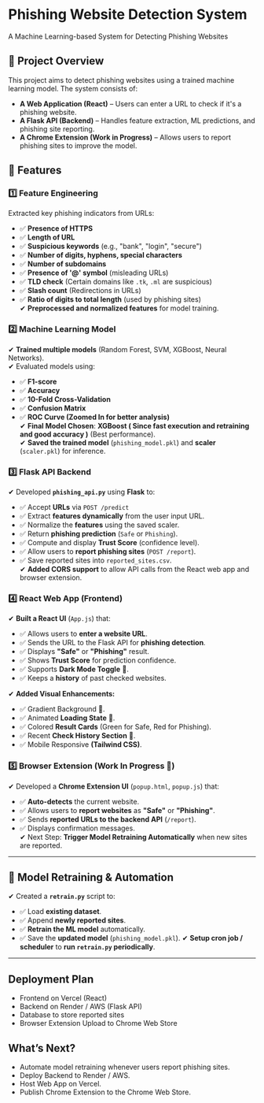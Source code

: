 # Phishing Website Detection System

A Machine Learning-based System for Detecting Phishing Websites  

## 📌 Project Overview  
This project aims to detect phishing websites using a trained machine learning model. The system consists of:  
- **A Web Application (React)** – Users can enter a URL to check if it's a phishing website.  
- **A Flask API (Backend)** – Handles feature extraction, ML predictions, and phishing site reporting.  
- **A Chrome Extension (Work in Progress)** – Allows users to report phishing sites to improve the model.  


## 🚀 Features

### 1️⃣ **Feature Engineering**  
Extracted key phishing indicators from URLs:
- ✅ **Presence of HTTPS**
- ✅ **Length of URL**
- ✅ **Suspicious keywords** (e.g., "bank", "login", "secure")
- ✅ **Number of digits, hyphens, special characters**
- ✅ **Number of subdomains**
- ✅ **Presence of '@' symbol** (misleading URLs)
- ✅ **TLD check** (Certain domains like `.tk`, `.ml` are suspicious)
- ✅ **Slash count** (Redirections in URLs)
- ✅ **Ratio of digits to total length** (used by phishing sites)  
✔ **Preprocessed and normalized features** for model training.  

### 2️⃣ **Machine Learning Model**  
✔ **Trained multiple models** (Random Forest, SVM, XGBoost, Neural Networks).  
✔ Evaluated models using:  
- ✅ **F1-score**
- ✅ **Accuracy**
- ✅ **10-Fold Cross-Validation**
- ✅ **Confusion Matrix**
- ✅ **ROC Curve (Zoomed In for better analysis)**  
✔ **Final Model Chosen**: **XGBoost ( Since fast execution and retraining and good accuracy )** (Best performance).  
✔ **Saved the trained model** (`phishing_model.pkl`) and **scaler** (`scaler.pkl`) for inference.  

### 3️⃣ **Flask API Backend**  
✔ Developed **`phishing_api.py`** using **Flask** to:
- ✅ Accept **URLs** via `POST /predict`
- ✅ Extract **features dynamically** from the user input URL.
- ✅ Normalize the **features** using the saved scaler.
- ✅ Return **phishing prediction** (`Safe` or `Phishing`).
- ✅ Compute and display **Trust Score** (confidence level).
- ✅ Allow users to **report phishing sites** (`POST /report`).
- ✅ Save reported sites into `reported_sites.csv`.  
✔ **Added CORS support** to allow API calls from the React web app and browser extension.

### 4️⃣ **React Web App (Frontend)**
✔ **Built a React UI** (`App.js`) that:
- ✅ Allows users to **enter a website URL**.
- ✅ Sends the URL to the Flask API for **phishing detection**.
- ✅ Displays **"Safe"** or **"Phishing"** result.
- ✅ Shows **Trust Score** for prediction confidence.
- ✅ Supports **Dark Mode Toggle** 🌙.
- ✅ Keeps a **history** of past checked websites.  

✔ **Added Visual Enhancements:**
- ✅ Gradient Background 🎨.
- ✅ Animated **Loading State** 🔄.
- ✅ Colored **Result Cards** (Green for Safe, Red for Phishing).
- ✅ Recent **Check History Section** 📜.
- ✅ Mobile Responsive **(Tailwind CSS)**.

### 5️⃣ **Browser Extension (Work In Progress 🚧)**
✔ Developed a **Chrome Extension UI** (`popup.html`, `popup.js`) that:
- ✅ **Auto-detects** the current website.
- ✅ Allows users to **report websites** as **"Safe"** or **"Phishing"**.
- ✅ Sends **reported URLs to the backend API** (`/report`).
- ✅ Displays confirmation messages.  
✔ Next Step: **Trigger Model Retraining Automatically** when new sites are reported.

---

## 🔄 **Model Retraining & Automation**
✔ Created a **`retrain.py`** script to:
- ✅ Load **existing dataset**.
- ✅ Append **newly reported sites**.
- ✅ **Retrain the ML model** automatically.
- ✅ Save the **updated model** (`phishing_model.pkl`).
✔ **Setup cron job / scheduler** to **run `retrain.py` periodically**.

---

 ## Deployment Plan
- Frontend on Vercel (React)
- Backend on Render / AWS (Flask API)
- Database to store reported sites
- Browser Extension Upload to Chrome Web Store

 ## What’s Next?
- Automate model retraining whenever users report phishing sites.
- Deploy Backend to Render / AWS.
- Host Web App on Vercel.
- Publish Chrome Extension to the Chrome Web Store.